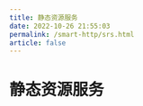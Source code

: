 ```yaml
---
title: 静态资源服务
date: 2022-10-26 21:55:03
permalink: /smart-http/srs.html
article: false
---
```

# 静态资源服务
